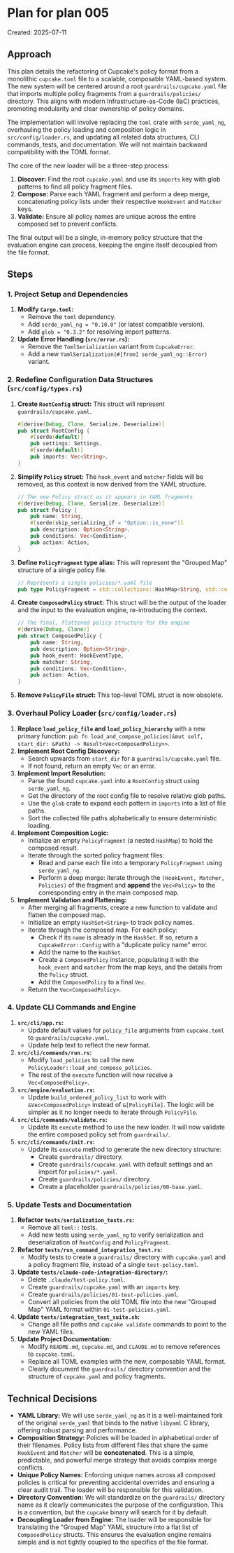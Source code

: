 # Plan for plan 005

Created: 2025-07-11

## Approach

This plan details the refactoring of Cupcake's policy format from a monolithic `cupcake.toml` file to a scalable, composable YAML-based system. The new system will be centered around a root `guardrails/cupcake.yaml` file that imports multiple policy fragments from a `guardrails/policies/` directory. This aligns with modern Infrastructure-as-Code (IaC) practices, promoting modularity and clear ownership of policy domains.

The implementation will involve replacing the `toml` crate with `serde_yaml_ng`, overhauling the policy loading and composition logic in `src/config/loader.rs`, and updating all related data structures, CLI commands, tests, and documentation. We will not maintain backward compatibility with the TOML format.

The core of the new loader will be a three-step process:

1.  **Discover:** Find the root `cupcake.yaml` and use its `imports` key with glob patterns to find all policy fragment files.
2.  **Compose:** Parse each YAML fragment and perform a deep merge, concatenating policy lists under their respective `HookEvent` and `Matcher` keys.
3.  **Validate:** Ensure all policy names are unique across the entire composed set to prevent conflicts.

The final output will be a single, in-memory policy structure that the evaluation engine can process, keeping the engine itself decoupled from the file format.

## Steps

### 1. Project Setup and Dependencies

1.  **Modify `Cargo.toml`:**
    - Remove the `toml` dependency.
    - Add `serde_yaml_ng = "0.10.0"` (or latest compatible version).
    - Add `glob = "0.3.2"` for resolving import patterns.
2.  **Update Error Handling (`src/error.rs`):**
    - Remove the `TomlSerialization` variant from `CupcakeError`.
    - Add a new `YamlSerialization(#[from] serde_yaml_ng::Error)` variant.

### 2. Redefine Configuration Data Structures (`src/config/types.rs`)

1.  **Create `RootConfig` struct:** This struct will represent `guardrails/cupcake.yaml`.
    ```rust
    #[derive(Debug, Clone, Serialize, Deserialize)]
    pub struct RootConfig {
        #[serde(default)]
        pub settings: Settings,
        #[serde(default)]
        pub imports: Vec<String>,
    }
    ```
2.  **Simplify `Policy` struct:** The `hook_event` and `matcher` fields will be removed, as this context is now derived from the YAML structure.
    ```rust
    // The new Policy struct as it appears in YAML fragments
    #[derive(Debug, Clone, Serialize, Deserialize)]
    pub struct Policy {
        pub name: String,
        #[serde(skip_serializing_if = "Option::is_none")]
        pub description: Option<String>,
        pub conditions: Vec<Condition>,
        pub action: Action,
    }
    ```
3.  **Define `PolicyFragment` type alias:** This will represent the "Grouped Map" structure of a single policy file.
    ```rust
    // Represents a single policies/*.yaml file
    pub type PolicyFragment = std::collections::HashMap<String, std::collections::HashMap<String, Vec<Policy>>>;
    ```
4.  **Create `ComposedPolicy` struct:** This struct will be the output of the loader and the input to the evaluation engine, re-introducing the context.
    ```rust
    // The final, flattened policy structure for the engine
    #[derive(Debug, Clone)]
    pub struct ComposedPolicy {
        pub name: String,
        pub description: Option<String>,
        pub hook_event: HookEventType,
        pub matcher: String,
        pub conditions: Vec<Condition>,
        pub action: Action,
    }
    ```
5.  **Remove `PolicyFile` struct:** This top-level TOML struct is now obsolete.

### 3. Overhaul Policy Loader (`src/config/loader.rs`)

1.  **Replace `load_policy_file` and `load_policy_hierarchy`** with a new primary function: `pub fn load_and_compose_policies(&mut self, start_dir: &Path) -> Result<Vec<ComposedPolicy>>`.
2.  **Implement Root Config Discovery:**
    - Search upwards from `start_dir` for a `guardrails/cupcake.yaml` file.
    - If not found, return an empty `Vec` or an error.
3.  **Implement Import Resolution:**
    - Parse the found `cupcake.yaml` into a `RootConfig` struct using `serde_yaml_ng`.
    - Get the directory of the root config file to resolve relative glob paths.
    - Use the `glob` crate to expand each pattern in `imports` into a list of file paths.
    - Sort the collected file paths alphabetically to ensure deterministic loading.
4.  **Implement Composition Logic:**
    - Initialize an empty `PolicyFragment` (a nested `HashMap`) to hold the composed result.
    - Iterate through the sorted policy fragment files:
      - Read and parse each file into a temporary `PolicyFragment` using `serde_yaml_ng`.
      - Perform a deep merge: iterate through the `(HookEvent, Matcher, Policies)` of the fragment and **append** the `Vec<Policy>` to the corresponding entry in the main composed map.
5.  **Implement Validation and Flattening:**
    - After merging all fragments, create a new function to validate and flatten the composed map.
    - Initialize an empty `HashSet<String>` to track policy names.
    - Iterate through the composed map. For each policy:
      - Check if its `name` is already in the `HashSet`. If so, return a `CupcakeError::Config` with a "duplicate policy name" error.
      - Add the name to the `HashSet`.
      - Create a `ComposedPolicy` instance, populating it with the `hook_event` and `matcher` from the map keys, and the details from the `Policy` struct.
      - Add the `ComposedPolicy` to a final `Vec`.
    - Return the `Vec<ComposedPolicy>`.

### 4. Update CLI Commands and Engine

1.  **`src/cli/app.rs`:**
    - Update default values for `policy_file` arguments from `cupcake.toml` to `guardrails/cupcake.yaml`.
    - Update help text to reflect the new format.
2.  **`src/cli/commands/run.rs`:**
    - Modify `load_policies` to call the new `PolicyLoader::load_and_compose_policies`.
    - The rest of the `execute` function will now receive a `Vec<ComposedPolicy>`.
3.  **`src/engine/evaluation.rs`:**
    - Update `build_ordered_policy_list` to work with `&Vec<ComposedPolicy>` instead of `&[PolicyFile]`. The logic will be simpler as it no longer needs to iterate through `PolicyFile`.
4.  **`src/cli/commands/validate.rs`:**
    - Update its `execute` method to use the new loader. It will now validate the entire composed policy set from `guardrails/`.
5.  **`src/cli/commands/init.rs`:**
    - Update its `execute` method to generate the new directory structure:
      - Create `guardrails/` directory.
      - Create `guardrails/cupcake.yaml` with default settings and an import for `policies/*.yaml`.
      - Create `guardrails/policies/` directory.
      - Create a placeholder `guardrails/policies/00-base.yaml`.

### 5. Update Tests and Documentation

1.  **Refactor `tests/serialization_tests.rs`:**
    - Remove all `toml::` tests.
    - Add new tests using `serde_yaml_ng` to verify serialization and deserialization of `RootConfig` and `PolicyFragment`.
2.  **Refactor `tests/run_command_integration_test.rs`:**
    - Modify tests to create a `guardrails/` directory with `cupcake.yaml` and a policy fragment file, instead of a single `test-policy.toml`.
3.  **Update `tests/claude-code-integration-directory/`:**
    - Delete `.claude/test-policy.toml`.
    - Create `guardrails/cupcake.yaml` with an `imports` key.
    - Create `guardrails/policies/01-test-policies.yaml`.
    - Convert all policies from the old TOML file into the new "Grouped Map" YAML format within `01-test-policies.yaml`.
4.  **Update `tests/integration_test_suite.sh`:**
    - Change all file paths and `cupcake validate` commands to point to the new YAML files.
5.  **Update Project Documentation:**
    - Modify `README.md`, `cupcake.md`, and `CLAUDE.md` to remove references to `cupcake.toml`.
    - Replace all TOML examples with the new, composable YAML format.
    - Clearly document the `guardrails/` directory convention and the structure of `cupcake.yaml` and policy fragments.

## Technical Decisions

- **YAML Library:** We will use `serde_yaml_ng` as it is a well-maintained fork of the original `serde_yaml` that binds to the native `libyaml` C library, offering robust parsing and performance.
- **Composition Strategy:** Policies will be loaded in alphabetical order of their filenames. Policy lists from different files that share the same `HookEvent` and `Matcher` will be **concatenated**. This is a simple, predictable, and powerful merge strategy that avoids complex merge conflicts.
- **Unique Policy Names:** Enforcing unique names across all composed policies is critical for preventing accidental overrides and ensuring a clear audit trail. The loader will be responsible for this validation.
- **Directory Convention:** We will standardize on the `guardrails/` directory name as it clearly communicates the purpose of the configuration. This is a convention, but the `cupcake` binary will search for it by default.
- **Decoupling Loader from Engine:** The loader will be responsible for translating the "Grouped Map" YAML structure into a flat list of `ComposedPolicy` structs. This ensures the evaluation engine remains simple and is not tightly coupled to the specifics of the file format.
